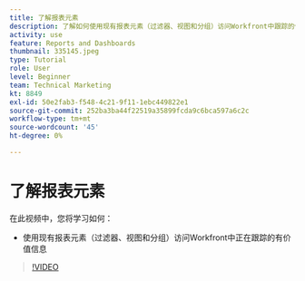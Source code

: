 ```yaml
---
title: 了解报表元素
description: 了解如何使用现有报表元素（过滤器、视图和分组）访问Workfront中跟踪的信息。
activity: use
feature: Reports and Dashboards
thumbnail: 335145.jpeg
type: Tutorial
role: User
level: Beginner
team: Technical Marketing
kt: 8849
exl-id: 50e2fab3-f548-4c21-9f11-1ebc449822e1
source-git-commit: 252ba3ba44f22519a35899fcda9c6bca597a6c2c
workflow-type: tm+mt
source-wordcount: '45'
ht-degree: 0%

---
```


# 了解报表元素

在此视频中，您将学习如何：

* 使用现有报表元素（过滤器、视图和分组）访问Workfront中正在跟踪的有价值信息

>[!VIDEO](https://video.tv.adobe.com/v/335145/?quality=12)
